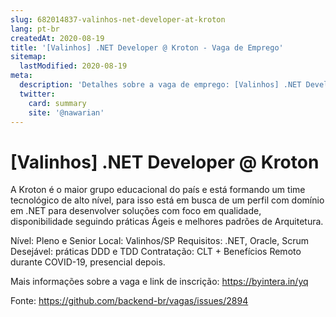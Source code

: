 ```yaml
---
slug: 682014837-valinhos-net-developer-at-kroton
lang: pt-br
createdAt: 2020-08-19
title: '[Valinhos] .NET Developer @ Kroton - Vaga de Emprego'
sitemap:
  lastModified: 2020-08-19
meta:
  description: 'Detalhes sobre a vaga de emprego: [Valinhos] .NET Developer @ Kroton'
  twitter:
    card: summary
    site: '@nawarian'
---
```


# [Valinhos] .NET Developer @ Kroton

A Kroton é o maior grupo educacional do país e está formando um time tecnológico de alto nível, para isso está em busca de um perfil com domínio em .NET para desenvolver soluções com foco em qualidade, disponibilidade seguindo práticas Ágeis e melhores padrões de Arquitetura.  

Nível: Pleno e Senior
Local: Valinhos/SP
Requisitos: .NET, Oracle, Scrum
Desejável: práticas DDD e TDD
Contratação: CLT + Benefícios
Remoto durante COVID-19, presencial depois. 

Mais informações sobre a vaga e link de inscrição: https://byintera.in/yq

Fonte: https://github.com/backend-br/vagas/issues/2894